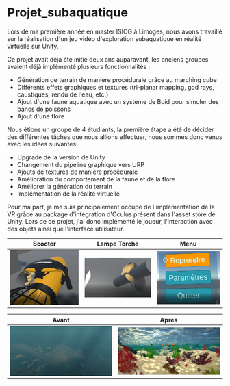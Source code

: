 # Projet_subaquatique

Lors de ma première année en master ISICG à Limoges, nous avons travaillé sur la réalisation d'un jeu vidéo d'exploration subaquatique en réalité virtuelle sur Unity.

Ce projet avait déjà été initié deux ans auparavant, les anciens groupes avaient déjà implémenté plusieurs fonctionnalités :

- Génération de terrain de manière procédurale grâce au marching cube
- Différents effets graphiques et textures (tri-planar mapping, god rays, caustiques, rendu de l'eau, etc.)
- Ajout d'une faune aquatique avec un système de Boid pour simuler des bancs de poissons
- Ajout d'une flore



Nous étions un groupe de 4 étudiants, la première étape a été de décider des différentes tâches que nous allions effectuer, nous sommes donc venus avec les idées suivantes:

- Upgrade de la version de Unity
- Changement du pipeline graphique vers URP
- Ajouts de textures de manière procédurale
- Amélioration du comportement de la faune et de la flore
- Améliorer la génération du terrain
- Implémentation de la réalité virtuelle

Pour ma part, je me suis principalement occupé de l'implémentation de la VR grâce au package d'intégration d'Oculus présent dans l'asset store de Unity.
Lors de ce projet, j'ai donc implémenté le joueur, l'interaction avec des objets ainsi que l'interface utilisateur.

Scooter          |  Lampe Torche |  Menu
:-------------------------:|:-------------------------:|:-------------------------:
![](VR_Scooter.PNG)  |  ![](VR_Torche.PNG)|  ![](VR_Menu.PNG)

Avant           |  Après
:-------------------------:|:-------------------------:
![](Avant.png)  |  ![](Après.png)
